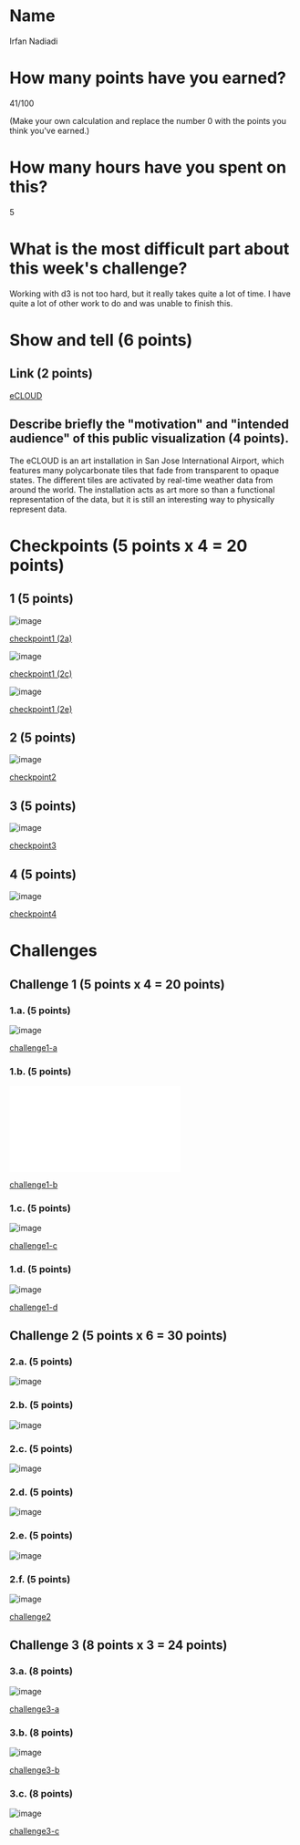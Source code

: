 # Name

Irfan Nadiadi

# How many points have you earned?

41/100

(Make your own calculation and replace the number 0 with the points you think you've earned.)

# How many hours have you spent on this?

5

# What is the most difficult part about this week's challenge?

Working with d3 is not too hard, but it really takes quite a lot of time. I have quite a lot of other work to do and was unable to finish this.

# Show and tell (6 points)

## Link (2 points)

[eCLOUD](http://www.ecloudproject.com/)

## Describe briefly the "motivation" and "intended audience" of this public visualization (4 points).

The eCLOUD is an art installation in San Jose International Airport, which features many polycarbonate tiles that fade from transparent to opaque states. The different tiles are activated by real-time weather data from around the world. The installation acts as art more so than a functional representation of the data, but it is still an interesting way to physically represent data. 

# Checkpoints (5 points x 4 = 20 points)

## 1 (5 points)

![image](checkpoints/1a.png)

[checkpoint1 (2a)](check1a.html)

![image](checkpoints/1c.png)

[checkpoint1 (2c)](check1c.html)

![image](checkpoints/1e.png)

[checkpoint1 (2e)](check1e.html)

## 2 (5 points)

![image](checkpoints/2.png)

[checkpoint2](check2.html)

## 3 (5 points)

![image](checkpoints/3.png)

[checkpoint3](check3.html)

## 4 (5 points)

![image](checkpoints/4.png)

[checkpoint4](check4.html)

# Challenges

## Challenge 1 (5 points x 4 = 20 points)

### 1.a. (5 points)

![image](challenges/1a.png)

[challenge1-a](1a.html)

### 1.b. (5 points)

![image](challenges/1b.html)

[challenge1-b](1b.html)

### 1.c. (5 points)

![image](challenges/1c.png)

[challenge1-c](1c.html)

### 1.d. (5 points)

![image](image.png?raw=true)

[challenge1-d](checkpoint1-d.html)

## Challenge 2 (5 points x 6 = 30 points)

### 2.a. (5 points)

![image](image.png?raw=true)

### 2.b. (5 points)

![image](image.png?raw=true)

### 2.c. (5 points)

![image](image.png?raw=true)

### 2.d. (5 points)

![image](image.png?raw=true)

### 2.e. (5 points)

![image](image.png?raw=true)

### 2.f. (5 points)

![image](image.png?raw=true)

[challenge2](checkpoint2.html)

## Challenge 3 (8 points x 3 = 24 points)

### 3.a. (8 points)

![image](image.png?raw=true)

[challenge3-a](checkpoint3-a.html)

### 3.b. (8 points)

![image](image.png?raw=true)

[challenge3-b](checkpoint3-b.html)

### 3.c. (8 points)

![image](image.png?raw=true)

[challenge3-c](checkpoint3-c.html)
